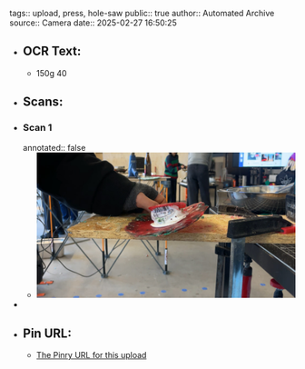 tags:: upload, press, hole-saw
public:: true
author:: Automated Archive
source:: Camera
date:: 2025-02-27 16:50:25

- ## OCR Text:
	- 150g 40
- ## Scans:
- ### Scan 1
  annotated:: false
	- ![./assets/scans/2025-02-27T16-50-25-5397.jpg](./assets/scans/2025-02-27T16-50-25-5397.jpg)
-
- ## Pin URL:
	- [The Pinry URL for this upload](https://pinry.petau.net/pins/188/)